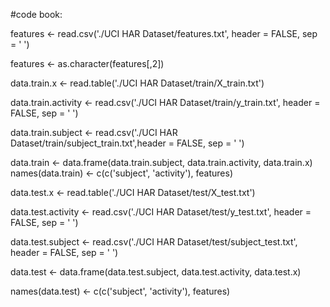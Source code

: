 #code book:

features <- read.csv('./UCI HAR Dataset/features.txt', header = FALSE, sep = ' ')

features <- as.character(features[,2])

data.train.x <- read.table('./UCI HAR Dataset/train/X_train.txt')

data.train.activity <- read.csv('./UCI HAR Dataset/train/y_train.txt', header = FALSE, sep = ' ')

data.train.subject <- read.csv('./UCI HAR Dataset/train/subject_train.txt',header = FALSE, sep = ' ')

data.train <- data.frame(data.train.subject, data.train.activity, data.train.x) names(data.train) <- c(c('subject', 'activity'), features)

data.test.x <- read.table('./UCI HAR Dataset/test/X_test.txt')

data.test.activity <- read.csv('./UCI HAR Dataset/test/y_test.txt', header = FALSE, sep = ' ')

data.test.subject <- read.csv('./UCI HAR Dataset/test/subject_test.txt', header = FALSE, sep = ' ')

data.test <- data.frame(data.test.subject, data.test.activity, data.test.x)

names(data.test) <- c(c('subject', 'activity'), features)
